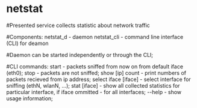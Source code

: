 # netstat
#Presented service collects statistic about network traffic

#Components:
	netstat_d - daemon
	netstat_cli - command line interface (CLI) for deamon

#Daemon can be started independently or through the CLI;

#CLI commands:
	start - packets sniffed from now on from default iface (eth0);
	stop - packets are not sniffed;
	show [ip] count - print numbers of packets recieved from ip address;
	select iface [iface] - select interface for sniffing (ethN, wlanN, ...);
	stat [iface] - show all collected statistics for particular interface,
		if iface ommitted - for all interfaces;
	--help - show usage information;
